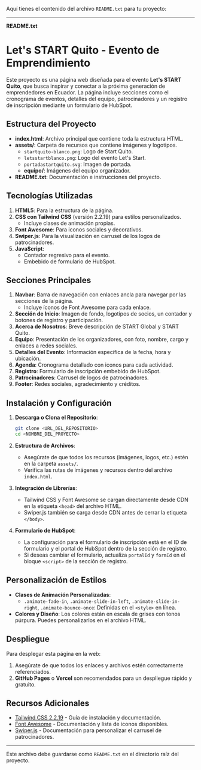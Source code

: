 Aquí tienes el contenido del archivo `README.txt` para tu proyecto:

---

**README.txt**

# Let's START Quito - Evento de Emprendimiento

Este proyecto es una página web diseñada para el evento **Let's START Quito**, que busca inspirar y conectar a la próxima generación de emprendedores en Ecuador. La página incluye secciones como el cronograma de eventos, detalles del equipo, patrocinadores y un registro de inscripción mediante un formulario de HubSpot.

## Estructura del Proyecto

- **index.html**: Archivo principal que contiene toda la estructura HTML.
- **assets/**: Carpeta de recursos que contiene imágenes y logotipos.
  - `startquito-blanco.png`: Logo de Start Quito.
  - `letsstartblanco.png`: Logo del evento Let's Start.
  - `portadastartquito.svg`: Imagen de portada.
  - **equipo/**: Imágenes del equipo organizador.
- **README.txt**: Documentación e instrucciones del proyecto.
  
## Tecnologías Utilizadas

1. **HTML5**: Para la estructura de la página.
2. **CSS con Tailwind CSS** (versión 2.2.19) para estilos personalizados.
   - Incluye clases de animación propias.
3. **Font Awesome**: Para iconos sociales y decorativos.
4. **Swiper.js**: Para la visualización en carrusel de los logos de patrocinadores.
5. **JavaScript**:
   - Contador regresivo para el evento.
   - Embebido de formulario de HubSpot.

## Secciones Principales

1. **Navbar**: Barra de navegación con enlaces ancla para navegar por las secciones de la página.
   - Incluye íconos de Font Awesome para cada enlace.
2. **Sección de Inicio**: Imagen de fondo, logotipos de socios, un contador y botones de registro y participación.
3. **Acerca de Nosotros**: Breve descripción de START Global y START Quito.
4. **Equipo**: Presentación de los organizadores, con foto, nombre, cargo y enlaces a redes sociales.
5. **Detalles del Evento**: Información específica de la fecha, hora y ubicación.
6. **Agenda**: Cronograma detallado con iconos para cada actividad.
7. **Registro**: Formulario de inscripción embebido de HubSpot.
8. **Patrocinadores**: Carrusel de logos de patrocinadores.
9. **Footer**: Redes sociales, agradecimiento y créditos.

## Instalación y Configuración

1. **Descarga o Clona el Repositorio**:
   ```bash
   git clone <URL_DEL_REPOSITORIO>
   cd <NOMBRE_DEL_PROYECTO>
   ```

2. **Estructura de Archivos**:
   - Asegúrate de que todos los recursos (imágenes, logos, etc.) estén en la carpeta `assets/`.
   - Verifica las rutas de imágenes y recursos dentro del archivo `index.html`.

3. **Integración de Librerías**:
   - Tailwind CSS y Font Awesome se cargan directamente desde CDN en la etiqueta `<head>` del archivo HTML.
   - Swiper.js también se carga desde CDN antes de cerrar la etiqueta `</body>`.

4. **Formulario de HubSpot**:
   - La configuración para el formulario de inscripción está en el ID de formulario y el portal de HubSpot dentro de la sección de registro.
   - Si deseas cambiar el formulario, actualiza `portalId` y `formId` en el bloque `<script>` de la sección de registro.

## Personalización de Estilos

- **Clases de Animación Personalizadas**:
  - `.animate-fade-in`, `.animate-slide-in-left`, `.animate-slide-in-right`, `.animate-bounce-once`: Definidas en el `<style>` en línea.
- **Colores y Diseño**: Los colores están en escala de grises con tonos púrpura. Puedes personalizarlos en el archivo HTML.

## Despliegue

Para desplegar esta página en la web:
1. Asegúrate de que todos los enlaces y archivos estén correctamente referenciados.
2. **GitHub Pages** o **Vercel** son recomendados para un despliegue rápido y gratuito.

## Recursos Adicionales

- [Tailwind CSS 2.2.19](https://tailwindcss.com/docs/installation) - Guía de instalación y documentación.
- [Font Awesome](https://fontawesome.com/) - Documentación y lista de iconos disponibles.
- [Swiper.js](https://swiperjs.com/) - Documentación para personalizar el carrusel de patrocinadores.

---

Este archivo debe guardarse como `README.txt` en el directorio raíz del proyecto.

